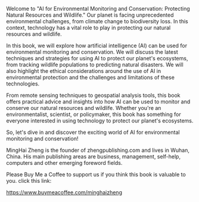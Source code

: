 
Welcome to "AI for Environmental Monitoring and Conservation: Protecting Natural Resources and Wildlife." Our planet is facing unprecedented environmental challenges, from climate change to biodiversity loss. In this context, technology has a vital role to play in protecting our natural resources and wildlife.

In this book, we will explore how artificial intelligence (AI) can be used for environmental monitoring and conservation. We will discuss the latest techniques and strategies for using AI to protect our planet's ecosystems, from tracking wildlife populations to predicting natural disasters. We will also highlight the ethical considerations around the use of AI in environmental protection and the challenges and limitations of these technologies.

From remote sensing techniques to geospatial analysis tools, this book offers practical advice and insights into how AI can be used to monitor and conserve our natural resources and wildlife. Whether you're an environmentalist, scientist, or policymaker, this book has something for everyone interested in using technology to protect our planet's ecosystems.

So, let's dive in and discover the exciting world of AI for environmental monitoring and conservation!

MingHai Zheng is the founder of zhengpublishing.com and lives in Wuhan, China. His main publishing areas are business, management, self-help, computers and other emerging foreword fields.

Please Buy Me a Coffee to support us if you think this book is valuable to you. click this link:

https://www.buymeacoffee.com/minghaizheng
